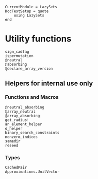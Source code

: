 ```@meta
CurrentModule = LazySets
DocTestSetup = quote
    using LazySets
end
```

# Utility functions

```@docs
sign_cadlag
ispermutation
@neutral
@absorbing
@declare_array_version
```

## Helpers for internal use only

### Functions and Macros

```@docs
@neutral_absorbing
@array_neutral
@array_absorbing
get_radius!
an_element_helper
σ_helper
binary_search_constraints
nonzero_indices
samedir
reseed
```

### Types

```@docs
CachedPair
Approximations.UnitVector
```
